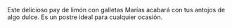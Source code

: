 Este delicioso pay de limón con galletas Marías acabará con tus antojos de algo dulce. Es un postre ideal para cualquier ocasión.
